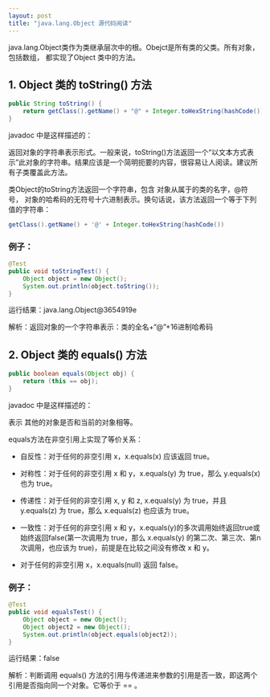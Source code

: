 ```yaml
---
layout: post
title: "java.lang.Object 源代码阅读"
---
```


java.lang.Object类作为类继承层次中的根。Obejct是所有类的父类。所有对象，包括数组，
都实现了Object 类中的方法。

## 1. Object 类的 toString() 方法

```java
public String toString() {
	return getClass().getName() + "@" + Integer.toHexString(hashCode());
}
```

javadoc 中是这样描述的：

返回对象的字符串表示形式。一般来说，toString()方法返回一个“以文本方式表示”此对象的字符串。结果应该是一个简明扼要的内容，很容易让人阅读。建议所有子类覆盖此方法。

类Object的toString方法返回一个字符串，包含 对象从属于的类的名字，@符号，
对象的哈希码的无符号十六进制表示。换句话说，该方法返回一个等于下列值的字符串：

```java
getClass().getName() + '@' + Integer.toHexString(hashCode())
```

### 例子：

```java
@Test
public void toStringTest() {
	Object object = new Object();
	System.out.println(object.toString());
}
```

运行结果：java.lang.Object@3654919e

解析：返回对象的一个字符串表示：类的全名+“@”+16进制哈希码

## 2. Object 类的 equals() 方法

```java
public boolean equals(Object obj) {
	return (this == obj);
}
```

javadoc 中是这样描述的：

表示 其他的对象是否和当前的对象相等。

equals方法在非空引用上实现了等价关系：
*   自反性：对于任何的非空引用 x，x.equals(x) 应该返回 true。  

*   对称性：对于任何的非空引用 x 和 y，x.equals(y) 为 true，那么 y.equals(x) 也为 true。

*   传递性：对于任何的非空引用 x, y 和 z, x.equals(y) 为 true，并且 y.equals(z) 为 true，那么 x.equals(z) 也应该为 true。

*   一致性：对于任何的非空引用 x 和 y，x.equals(y)的多次调用始终返回true或始终返回false(第一次调用为 true，那么 x.equals(y) 的第二次、第三次、第n次调用，也应该为 true)，前提是在比较之间没有修改 x 和 y。

*   对于任何的非空引用 x，x.equals(null) 返回 false。


### 例子：

```java
@Test
public void equalsTest() {
	Object object = new Object();
	Object object2 = new Object();
	System.out.println(object.equals(object2));
}
```

运行结果：false

解析：判断调用 equals() 方法的引用与传递进来参数的引用是否一致，即这两个引用是否指向同一个对象。它等价于 == 。